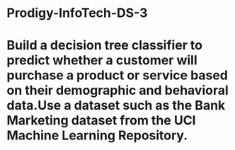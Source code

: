 # Prodigy-InfoTech-DS-3
# Build a decision tree classifier to predict whether a customer will purchase a product or service based on their demographic and behavioral data.Use a dataset such as the Bank Marketing dataset from the UCI Machine Learning Repository.

